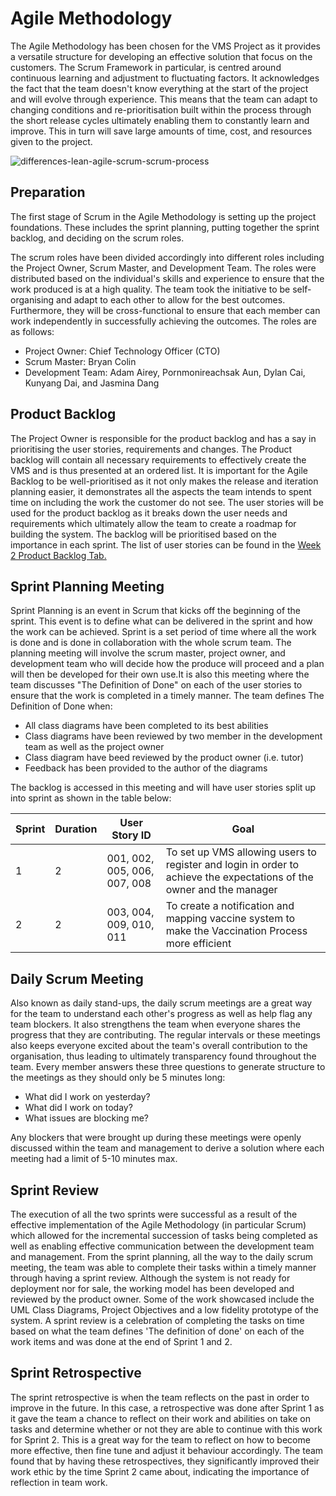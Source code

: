 # Agile Methodology
The Agile Methodology has been chosen for the VMS Project as it provides a versatile structure for developing an effective solution that focus on the customers. The Scrum Framework in particular, is centred around continuous learning and adjustment to fluctuating factors. It acknowledges the fact that the team doesn't know everything at the start of the project and will evolve through experience. This means that the team can adapt to changing conditions and re-prioritisation built within the process through the short release cycles ultimately enabling them to constantly learn and improve. This in turn will save large amounts of time, cost, and resources given to the project. 

![differences-lean-agile-scrum-scrum-process](https://user-images.githubusercontent.com/48747159/116772861-1f7bfb00-aa95-11eb-9178-90372f7df6f7.jpeg)

## Preparation
The first stage of Scrum in the Agile Methodology is setting up the project foundations. These includes the sprint planning, putting together the sprint backlog, and deciding on the scrum roles. 

The scrum roles have been divided accordingly into different roles including the Project Owner, Scrum Master, and Development Team. The roles were distributed based on the individual's skills and experience to ensure that the work produced is at a high quality. The team took the initiative to be self-organising and adapt to each other to allow for the best outcomes. Furthermore, they will be cross-functional to ensure that each member can work independently in successfully achieving the outcomes. The roles are as follows: 

* Project Owner: Chief Technology Officer (CTO)
* Scrum Master: Bryan Colin
* Development Team: Adam Airey, Pornmonireachsak Aun, Dylan Cai, Kunyang Dai, and Jasmina Dang

## Product Backlog 
The Project Owner is responsible for the product backlog and has a say in prioritising the user stories, requirements and changes. The Product backlog will contain all necessary requirements to effectively create the VMS and is thus presented at an ordered list. It is important for the Agile Backlog to be well-prioritised as it not only makes the release and iteration planning easier, it demonstrates all the aspects the team intends to spent time on including the work the customer do not see. The user stories will be used for the product backlog as it breaks down the user needs and requirements which ultimately allow the team to create a roadmap for building the system. The backlog will be prioritised based on the importance in each sprint. The list of user stories can be found in the [Week 2 Product Backlog Tab.](https://github.com/bryancolin/ISDM-Group-1/blob/week-2/02-Project%20Backlog.md)

## Sprint Planning Meeting
Sprint Planning is an event in Scrum that kicks off the beginning of the sprint. This event is to define what can be delivered in the sprint and how the work can be achieved. Sprint is a set period of time where all the work is done and is done in collaboration with the whole scrum team. The planning meeting will involve the scrum master, project owner, and development team who will decide how the produce will proceed and a plan will then be developed for their own use.It is also this meeting where the team discusses "The Definition of Done" on each of the user stories to ensure that the work is completed in a timely manner. The team defines The Definition of Done when: 

* All class diagrams have been completed to its best abilities
* Class diagrams have been reviewed by two member in the development team as well as the project owner 
* Class diagram have beed reviewed by the product owner (i.e. tutor) 
* Feedback has been provided to the author of the diagrams 

The backlog is accessed in this meeting and will have user stories split up into sprint as shown in the table below:

| Sprint | Duration | User Story ID | Goal |
| ------ | -------- | ------------- | ---- |
| 1 | 2 | 001, 002, 005, 006, 007, 008 | To set up VMS allowing users to register and login in order to achieve the expectations of the owner and the manager | 
| 2 | 2 | 003, 004, 009, 010, 011 | To create a notification and mapping vaccine system to make the Vaccination Process more efficient | 

[//]: <img width="735" alt="Screen Shot 2021-05-01 at 4 16 10 pm" src="https://user-images.githubusercontent.com/48747159/116773402-8ea71e80-aa98-11eb-9507-f4d7bf709f92.png"> (This is also a comment.)

## Daily Scrum Meeting 
Also known as daily stand-ups, the daily scrum meetings are a great way for the team to understand each other's progress as well as help flag any team blockers. It also strengthens the team when everyone shares the progress that they are contributing. The regular intervals or these meetings also keeps everyone excited about the team's overall contribution to the organisation, thus leading to ultimately transparency found throughout the team. Every member answers these three questions to generate structure to the meetings as they should only be 5 minutes long: 

* What did I work on yesterday?
* What did I work on today?
* What issues are blocking me?

Any blockers that were brought up during these meetings were openly discussed within the team and management to derive a solution where each meeting had a limit of 5-10 minutes max.

## Sprint Review 
The execution of all the two sprints were successful as a result of the effective implementation of the Agile Methodology (in particular Scrum) which allowed for the incremental succession of tasks being completed as well as enabling effective communication between the development team and management. From the sprint planning, all the way to the daily scrum meeting, the team was able to complete their tasks within a timely manner through having a sprint review. Although the system is not ready for deployment nor for sale, the working model has been developed and reviewed by the product owner. Some of the work showcased include the UML Class Diagrams, Project Objectives and a low fidelity prototype of the system. A sprint review is a celebration of completing the tasks on time based on what the team defines 'The definition of done' on each of the work items and was done at the end of Sprint 1 and 2. 

## Sprint Retrospective 
The sprint retrospective is when the team reflects on the past in order to improve in the future. In this case, a retrospective was done after Sprint 1 as it gave the team a chance to reflect on their work and abilities on take on tasks and determine whether or not they are able to continue with this work for Sprint 2. This is a great way for the team to reflect on how to become more effective, then fine tune and adjust it behaviour accordingly. The team found that by having these retrospectives, they significantly improved their work ethic by the time Sprint 2 came about, indicating the importance of reflection in team work.
